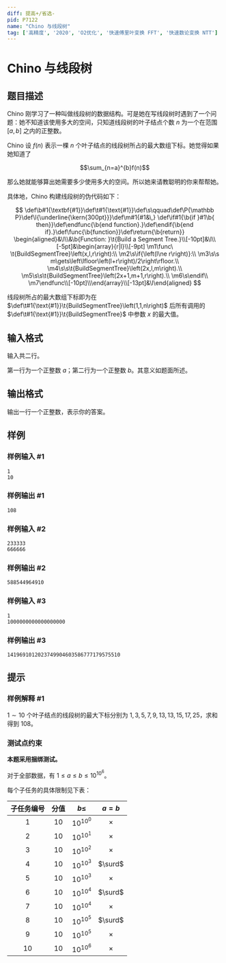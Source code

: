 ```yaml
---
diff: 提高+/省选-
pid: P7122
name: "Chino 与线段树"
tag: ['高精度', '2020', 'O2优化', '快速傅里叶变换 FFT', '快速数论变换 NTT']
---
```

# Chino 与线段树
## 题目描述

Chino 刚学习了一种叫做线段树的数据结构。可是她在写线段树时遇到了一个问题：她不知道该使用多大的空间，只知道线段树的叶子结点个数 $n$ 为一个在范围 $[a,b]$ 之内的正整数。

Chino 设 $f(n)$ 表示一棵 $n$ 个叶子结点的线段树所占的最大数组下标。她觉得如果她知道了

$$\sum_{n=a}^{b}f(n)$$

那么她就能够算出她需要多少使用多大的空间。所以她来请教聪明的你来帮帮她。

具体地，Chino 构建线段树的伪代码如下：

$$
\def\b#1{\textbf{#1}}\def\t#1{\text{#1}}\def\s\qquad\def\P{\mathbb P}\def\l{\underline{\kern{300pt}}}\def\m#1{#1&\,}
\def\if#1{\b{if }#1\b{ then}}\def\endfunc{\b{end function}.}\def\endif{\b{end if}.}\def\func{\b{function}}\def\return{\b{return}}
\begin{aligned}&\l\\&\b{Function: }\t{Build a Segment Tree.}\\[-10pt]&\l\\[-5pt]&\begin{array}{r|l}\\[-9pt]
\m1\func\ \t{BuildSegmentTree}\left(x,l,r\right):\\
\m2\s\if{\left(l\ne r\right)}:\\
\m3\s\s m\gets\left\lfloor\left(l+r\right)/2\right\rfloor.\\
\m4\s\s\t{BuildSegmentTree}\left(2x,l,m\right).\\
\m5\s\s\t{BuildSegmentTree}\left(2x+1,m+1,r\right).\\
\m6\s\endif\\
\m7\endfunc\\[-10pt]\\\end{array}\\[-13pt]&\l\end{aligned}
$$

线段树所占的最大数组下标即为在 $\def\t#1{\text{#1}}\t{BuildSegmentTree}\left(1,1,n\right)$ 后所有调用的 $\def\t#1{\text{#1}}\t{BuildSegmentTree}$ 中参数 $x$ 的最大值。
## 输入格式

输入共二行。

第一行为一个正整数 $a$；第二行为一个正整数 $b$。其意义如题面所述。
## 输出格式

输出一行一个正整数，表示你的答案。
## 样例

### 样例输入 #1
```
1
10

```
### 样例输出 #1
```
108

```
### 样例输入 #2
```
233333
666666

```
### 样例输出 #2
```
588544964910

```
### 样例输入 #3
```
1
1000000000000000000

```
### 样例输出 #3
```
1419691012023749904603586777179575510

```
## 提示

### 样例解释 #1
$1\sim 10$ 个叶子结点的线段树的最大下标分别为 $1,3,5,7,9,13,13,15,17,25$，求和得到 $108$。

### 测试点约束
**本题采用捆绑测试。**

对于全部数据，有 $1\le a\le b\le10^{10^6}$。

每个子任务的具体限制见下表：

| 子任务编号 | 分值 | $b\le$ | $a=b$ |
|:-:|:-:|:-:|:-:|
| 1 | 10 | $10^{10^0}$ | $\times$ |
| 2 | 10 | $10^{10^1}$ | $\times$ |
| 3 | 10 | $10^{10^2}$ | $\times$ |
| 4 | 10 | $10^{10^3}$ | $\surd$ |
| 5 | 10 | $10^{10^3}$ | $\times$ |
| 6 | 10 | $10^{10^4}$ | $\surd$ |
| 7 | 10 | $10^{10^4}$ | $\times$ |
| 8 | 10 | $10^{10^5}$ | $\surd$ |
| 9 | 10 | $10^{10^5}$ | $\times$ |
| 10 | 10 | $10^{10^6}$ | $\times$ |
